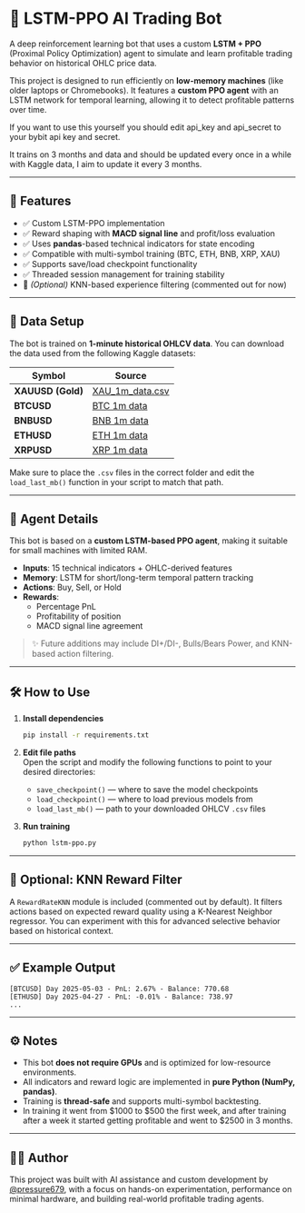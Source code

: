 # 🧠 LSTM-PPO AI Trading Bot

A deep reinforcement learning bot that uses a custom **LSTM + PPO** (Proximal Policy Optimization) agent to simulate and learn profitable trading behavior on historical OHLC price data.

This project is designed to run efficiently on **low-memory machines** (like older laptops or Chromebooks). It features a **custom PPO agent** with an LSTM network for temporal learning, allowing it to detect profitable patterns over time.

If you want to use this yourself you should edit api_key and api_secret to your bybit api key and secret.

It trains on 3 months and data and should be updated every once in a while with Kaggle data, I aim to update it every 3 months.

---

## 🚀 Features

- ✅ Custom LSTM-PPO implementation
- ✅ Reward shaping with **MACD signal line** and profit/loss evaluation
- ✅ Uses **pandas**-based technical indicators for state encoding
- ✅ Compatible with multi-symbol training (BTC, ETH, BNB, XRP, XAU)
- ✅ Supports save/load checkpoint functionality
- ✅ Threaded session management for training stability
- 🧪 *(Optional)* KNN-based experience filtering (commented out for now)

---

## 📁 Data Setup

The bot is trained on **1-minute historical OHLCV data**. You can download the data used from the following Kaggle datasets:

| Symbol  | Source |
|---------|--------|
| **XAUUSD (Gold)** | [XAU_1m_data.csv](https://www.kaggle.com/datasets/novandraanugrah/xauusd-gold-price-historical-data-2004-2024?utm_source=chatgpt.com&select=XAU_1m_data.csv) |
| **BTCUSD** | [BTC 1m data](https://www.kaggle.com/datasets/imranbukhari/comprehensive-btcusd-1m-data) |
| **BNBUSD** | [BNB 1m data](https://www.kaggle.com/datasets/imranbukhari/comprehensive-bnbusd-1m-data) |
| **ETHUSD** | [ETH 1m data](https://www.kaggle.com/datasets/imranbukhari/comprehensive-ethusd-1m-data) |
| **XRPUSD** | [XRP 1m data](https://www.kaggle.com/datasets/imranbukhari/comprehensive-xrpusd-1m-data) |

Make sure to place the `.csv` files in the correct folder and edit the `load_last_mb()` function in your script to match that path.

---

## 🧠 Agent Details

This bot is based on a **custom LSTM-based PPO agent**, making it suitable for small machines with limited RAM.

- **Inputs**: 15 technical indicators + OHLC-derived features
- **Memory**: LSTM for short/long-term temporal pattern tracking
- **Actions**: Buy, Sell, or Hold
- **Rewards**:  
  - Percentage PnL  
  - Profitability of position  
  - MACD signal line agreement

> ✨ Future additions may include DI+/DI-, Bulls/Bears Power, and KNN-based action filtering.

---

## 🛠️ How to Use

1. **Install dependencies**
   ```bash
   pip install -r requirements.txt
   ```

2. **Edit file paths**  
   Open the script and modify the following functions to point to your desired directories:
   - `save_checkpoint()` — where to save the model checkpoints
   - `load_checkpoint()` — where to load previous models from
   - `load_last_mb()` — path to your downloaded OHLCV `.csv` files

3. **Run training**
   ```bash
   python lstm-ppo.py
   ```

---

## 🧪 Optional: KNN Reward Filter

A `RewardRateKNN` module is included (commented out by default). It filters actions based on expected reward quality using a K-Nearest Neighbor regressor. You can experiment with this for advanced selective behavior based on historical context.

---

## ✅ Example Output

```
[BTCUSD] Day 2025-05-03 - PnL: 2.67% - Balance: 770.68
[ETHUSD] Day 2025-04-27 - PnL: -0.01% - Balance: 738.97
...
```

---

## ⚙️ Notes

- This bot **does not require GPUs** and is optimized for low-resource environments.
- All indicators and reward logic are implemented in **pure Python (NumPy, pandas)**.
- Training is **thread-safe** and supports multi-symbol backtesting.
- In training it went from $1000 to $500 the first week, and after training after a week it started getting profitable and went to $2500 in 3 months.

---

## 🧑‍💻 Author

This project was built with AI assistance and custom development by [@pressure679](https://github.com/pressure679), with a focus on hands-on experimentation, performance on minimal hardware, and building real-world profitable trading agents.
